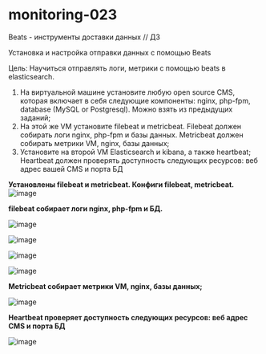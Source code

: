 # monitoring-023
Beats - инструменты доставки данных // ДЗ 

Установка и настройка отправки данных с помощью Beats

Цель:
Научиться отправлять логи, метрики с помощью beats в elasticsearch.

1. На виртуальной машине установите любую open source CMS, которая включает в себя следующие компоненты: nginx, php-fpm, database (MySQL or Postgresql). Можно взять из предыдущих заданий;
2. На этой же VM установите filebeat и metricbeat. Filebeat должен собирать логи nginx, php-fpm и базы данных. Metricbeat должен собирать метрики VM, nginx, базы данных;
3. Установите на второй VM Elasticsearch и kibana, а также heartbeat; Heartbeat должен проверять доступность следующих ресурсов: веб адрес вашей CMS и порта БД


  **Установлены filebeat и metricbeat. Конфиги filebeat, metricbeat.**
   ![image](https://github.com/user-attachments/assets/ffb25da6-8953-4143-8fc1-3e2f11e10a0d)

   **filebeat cобирает логи nginx, php-fpm и БД.**
   

   ![image](https://github.com/user-attachments/assets/cceb9bd0-53d7-41bf-8c9d-09cca5dbf022)

   ![image](https://github.com/user-attachments/assets/906b9eb3-5f39-448e-b990-23f8add87b4f)

   ![image](https://github.com/user-attachments/assets/24ac1f1c-fd41-4109-9449-8a7ccdf5ad98)



   ![image](https://github.com/user-attachments/assets/5ede0a74-d0ee-4b8c-8301-9e0c6385989e)


**Metricbeat собирает метрики VM, nginx, базы данных;**


![image](https://github.com/user-attachments/assets/2595056f-6787-4adb-904a-ac60d5358edd)



**Heartbeat проверяет доступность следующих ресурсов: веб адрес CMS и порта БД**


![image](https://github.com/user-attachments/assets/508022f3-b172-4eeb-aeeb-afae42abf14f)









